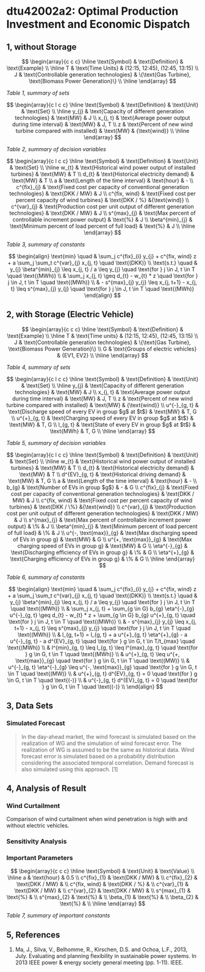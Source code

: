 
# dtu42002a2: Optimal Production Investment and Economic Dispatch

## 1, without Storage

$$
\begin{array}{c c c}
	\hline
	\text{Symbol} & \text{Definition} & \text{Example} \\
	\hline
	T & \text{Time Units} & (12:15, 12:45), (12:45, 13:15) \\
	J & \text{Controllable generation technologies} & \{\text{Gas Turbine}, \text{Biomass Power Generation}\} \\
	\hline
\end{array}
$$

_Table 1, summary of sets_

$$
\begin{array}{c l c c}
	\hline
	\text{Symbol} & \text{Definition} & \text{Unit} & \text{Set} \\
	\hline
	y_{j} & \text{Capacity of different generation technologies} & \text{MW} & J \\
	x_{j, t} & \text{Average power output during time interval} & \text{MW} & J, T \\
	z & \text{Percent of new wind turbine compared with installed} & \text{MW} & {\text{wind}} \\
	\hline
\end{array}
$$

_Table 2, summary of decision variables_

$$
\begin{array}{c l c c}
	\hline
	\text{Symbol} & \text{Definition} & \text{Unit} & \text{Set} \\
	\hline
	w_{t} & \text{Historical wind power output of installed turbines} & \text{MW} & T \\
	d_{t} & \text{Historical electricity demand} & \text{MW} & T \\
	a & \text{Length of the time interval} & \text{hour} & - \\
	c^{fix}_{j} & \text{Fixed cost per capacity of conventional generation technologies} & \text{DKK / MW} & J \\
	c^{fix, wind} & \text{Fixed cost per percent capacity of wind turbines} & \text{DKK / %} &{\text{wind}} \\
	c^{var}_{j} & \text{Production cost per unit output of different generation technologies} & \text{DKK / MW} & J \\
	s^{max}_{j} & \text{Max percent of controllable increment power output} & \text{%} & J \\
	\beta^{min}_{j} & \text{Minimum percent of load percent of full load} & \text{%} & J \\
	\hline
\end{array}
$$

_Table 3, summary of constants_

$$
\begin{align}
	\text{min} \quad & \sum_j c^{fix}_{i} y_{j} + c^{fix, wind} z + a \sum_j \sum_t c^{var}_{j} x_{j, t} \quad \text{(DKK)} \\
	\text{s.t.} \quad & y_{j} \beta^{min}_{j} \leq x_{j, t} / a \leq y_{j} \quad \text{for } j \in J, t \in T \quad \text{(MWh)} \\
	& \sum_j x_{j, t} \geq d_{t} - w_{t} * z \quad \text{for } j \in J, t \in T \quad \text{(MWh)} \\
	& - s^{max}_{j} y_{j} \leq x_{j, t+1} - x_{j, t} \leq s^{max}_{j} y_{j} \quad \text{for } j \in J, t \in T \quad \text{(MWh)}
\end{align}
$$

## 2, with Storage (Electric Vehicle)

$$
\begin{array}{c c c}
	\hline
	\text{Symbol} & \text{Definition} & \text{Example} \\
	\hline
	T & \text{Time units} & (12:15, 12:45), (12:45, 13:15) \\
	J & \text{Controllable generation technologies} & \{\text{Gas Turbine}, \text{Biomass Power Generation}\} \\
	G & \text{Groups of electric vehicles} & {EV1, EV2} \\
	\hline
\end{array}
$$

_Table 4, summary of sets_

$$
\begin{array}{c l c c}
	\hline
	\text{Symbol} & \text{Definition} & \text{Unit} & \text{Set} \\
	\hline
	y_{j} & \text{Capacity of different generation technologies} & \text{MW} & J \\
	x_{j, t} & \text{Average power output during time interval} & \text{MW} & J, T \\
	z & \text{Percent of new wind turbine compared with installed} & \text{MW} & {\text{wind}} \\
	u^{-}_{g, t} & \text{Discharge speed of every EV in group $g$ at $t$} & \text{MW} & T, G \\
	u^{+}_{g, t} & \text{Charging speed of every EV in group $g$ at $t$} & \text{MW} & T, G \\
	l_{g, t} & \text{State of every EV in group $g$ at $t$} & \text{MWh} & T, G \\
	\hline
\end{array}
$$

_Table 5, summary of decision variables_

$$
\begin{array}{c l c c}
	\hline
	\text{Symbol} & \text{Definition} & \text{Unit} & \text{Set} \\
	\hline
	w_{t} & \text{Historical wind power output of installed turbines} & \text{MW} & T \\
	d_{t} & \text{Historical electricity demand} & \text{MW} & T \\
	d^{EV}_{g, t} & \text{Historical driving demand} & \text{MW} & T, G \\
	a & \text{Length of the time interval} & \text{hour} & - \\
	b_{g} & \text{Number of EVs in group $g$} & - & G \\
	c^{fix}_{j} & \text{Fixed cost per capacity of conventional generation technologies} & \text{DKK / MW} & J \\
	c^{fix, wind} & \text{Fixed cost per percent capacity of wind turbines} & \text{DKK / \%} &{\text{wind}} \\
	c^{var}_{j} & \text{Production cost per unit output of different generation technologies} & \text{DKK / MW} & J \\
	s^{max}_{j} & \text{Max percent of controllable increment power output} &  \% & J \\
	\beta^{min}_{j} & \text{Minimum percent of load percent of full load} & \% & J \\
	u^{-, \text{max}}_{g} & \text{Max discharging speed of EVs in group g} & \text{MW} & G \\
	u^{+, \text{max}}_{g} & \text{Max charging speed of EVs in group g} & \text{MW} & G \\
	\eta^{-}_{g} & \text{Discharging efficiency of EVs in group g} & \% & G \\
	\eta^{+}_{g} & \text{Charging efficiency of EVs in group g} & \% & G \\
	\hline
\end{array}
$$

_Table 6, summary of constants_

$$
\begin{align}
	\text{min} \quad & \sum_j c^{fix}_{i} y_{j} + c^{fix, wind} z + a \sum_j \sum_t c^{var}_{j} x_{j, t} \quad \text{(DKK)} \\
	\text{s.t.} \quad & y_{j} \beta^{min}_{j} \leq x_{j, t} / a \leq y_{j} \quad \text{for } j \in J, t \in T \quad \text{(MWh)} \\
	& \sum_j x_{j, t} + \sum_{g \in G} b_{g} \eta^{-}_{g} u^{-}_{g, t} \geq d_{t} - w_{t} * z + \sum_{g \in G} b_{g} u^{+}_{g, t} \quad \text{for } j \in J, t \in T \quad \text{(MWh)} \\
	& - s^{max}_{j} y_{j} \leq x_{j, t+1} - x_{j, t} \leq s^{max}_{j} y_{j} \quad \text{for } j \in J, t \in T \quad \text{(MWh)} \\
	& l_{g, t+1} = l_{g, t} + a u^{+}_{g, t} \eta^{+}_{g} - a u^{-}_{g, t} - a d^{EV}_{g, t} \quad \text{for } g \in G, t \in T/t_{max} \quad \text{(MWh)} \\
	& l^{min}_{g, t} \leq l_{g, t} \leq l^{max}_{g, t} \quad \text{for } g \in G, t \in T \quad \text{(MWh)} \\
	& u^{+}_{g, t} \leq u^{+, \text{max}}_{g} \quad \text{for } g \in G, t \in T \quad \text{(MW)} \\
	& u^{-}_{g, t} \eta^{-}_{g} \leq u^{-, \text{max}}_{g} \quad \text{for } g \in G, t \in T \quad \text{(MW)} \\
	& u^{+}_{g, t} d^{EV}_{g, t} = 0 \quad \text{for } g \in G, t \in T \quad \text{(-)} \\
	& u^{-}_{g, t} d^{EV}_{g, t} = 0 \quad \text{for } g \in G, t \in T \quad \text{(-)} \\
\end{align}
$$

## 3, Data Sets

### Simulated Forecast

> In the day-ahead market, the wind forecast is simulated based on the realization of WG and the simulation of wind forecast error. The realization of WG is assumed to be the same as historical data. Wind forecast error is simulated based on a probability distribution considering the associated temporal correlation. Demand forecast is also simulated using this approach. [1]


## 4, Analysis of Result

### Wind Curtailment

Comparison of wind curtailment when wind penetration is high with and without electric vehicles.

### Sensitivity Analysis

### Important Parameters

$$
\begin{array}{c c c}
	\hline
	\text{Symbol} & \text{Unit} & \text{Value} \\
	\hline
	a &  \text{hour} & 0.5 \\
	c^{fix}_{1} &  \text{DKK / MW} &  \\
	c^{fix}_{2} &  \text{DKK / MW} &  \\
	c^{fix, wind} & \text{DKK / %} &  \\
	c^{var}_{1} & \text{DKK / MW} & \\
	c^{var}_{2} & \text{DKK / MW} & \\
	s^{max}_{1} & \text{%} & \\
	s^{max}_{2} & \text{%} & \\
	\beta_{1} & \text{%} & \\
	\beta_{2} & \text{%} & \\ \hline
\end{array}
$$

_Table 7, summary of important constants_

## 5, References

1. Ma, J., Silva, V., Belhomme, R., Kirschen, D.S. and Ochoa, L.F., 2013, July. Evaluating and planning flexibility in sustainable power systems. In 2013 IEEE power & energy society general meeting (pp. 1-11). IEEE.
